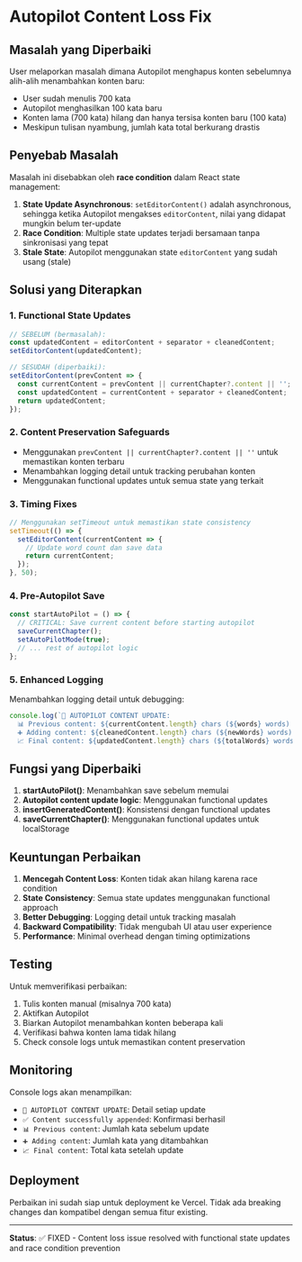 # Autopilot Content Loss Fix

## Masalah yang Diperbaiki

User melaporkan masalah dimana Autopilot menghapus konten sebelumnya alih-alih menambahkan konten baru:
- User sudah menulis 700 kata
- Autopilot menghasilkan 100 kata baru
- Konten lama (700 kata) hilang dan hanya tersisa konten baru (100 kata)
- Meskipun tulisan nyambung, jumlah kata total berkurang drastis

## Penyebab Masalah

Masalah ini disebabkan oleh **race condition** dalam React state management:

1. **State Update Asynchronous**: `setEditorContent()` adalah asynchronous, sehingga ketika Autopilot mengakses `editorContent`, nilai yang didapat mungkin belum ter-update
2. **Race Condition**: Multiple state updates terjadi bersamaan tanpa sinkronisasi yang tepat
3. **Stale State**: Autopilot menggunakan state `editorContent` yang sudah usang (stale)

## Solusi yang Diterapkan

### 1. Functional State Updates
```typescript
// SEBELUM (bermasalah):
const updatedContent = editorContent + separator + cleanedContent;
setEditorContent(updatedContent);

// SESUDAH (diperbaiki):
setEditorContent(prevContent => {
  const currentContent = prevContent || currentChapter?.content || '';
  const updatedContent = currentContent + separator + cleanedContent;
  return updatedContent;
});
```

### 2. Content Preservation Safeguards
- Menggunakan `prevContent || currentChapter?.content || ''` untuk memastikan konten terbaru
- Menambahkan logging detail untuk tracking perubahan konten
- Menggunakan functional updates untuk semua state yang terkait

### 3. Timing Fixes
```typescript
// Menggunakan setTimeout untuk memastikan state consistency
setTimeout(() => {
  setEditorContent(currentContent => {
    // Update word count dan save data
    return currentContent;
  });
}, 50);
```

### 4. Pre-Autopilot Save
```typescript
const startAutoPilot = () => {
  // CRITICAL: Save current content before starting autopilot
  saveCurrentChapter();
  setAutoPilotMode(true);
  // ... rest of autopilot logic
};
```

### 5. Enhanced Logging
Menambahkan logging detail untuk debugging:
```typescript
console.log(`🔄 AUTOPILOT CONTENT UPDATE:
  📊 Previous content: ${currentContent.length} chars (${words} words)
  ➕ Adding content: ${cleanedContent.length} chars (${newWords} words)
  📈 Final content: ${updatedContent.length} chars (${totalWords} words)`);
```

## Fungsi yang Diperbaiki

1. **startAutoPilot()**: Menambahkan save sebelum memulai
2. **Autopilot content update logic**: Menggunakan functional updates
3. **insertGeneratedContent()**: Konsistensi dengan functional updates
4. **saveCurrentChapter()**: Menggunakan functional updates untuk localStorage

## Keuntungan Perbaikan

1. **Mencegah Content Loss**: Konten tidak akan hilang karena race condition
2. **State Consistency**: Semua state updates menggunakan functional approach
3. **Better Debugging**: Logging detail untuk tracking masalah
4. **Backward Compatibility**: Tidak mengubah UI atau user experience
5. **Performance**: Minimal overhead dengan timing optimizations

## Testing

Untuk memverifikasi perbaikan:

1. Tulis konten manual (misalnya 700 kata)
2. Aktifkan Autopilot
3. Biarkan Autopilot menambahkan konten beberapa kali
4. Verifikasi bahwa konten lama tidak hilang
5. Check console logs untuk memastikan content preservation

## Monitoring

Console logs akan menampilkan:
- `🔄 AUTOPILOT CONTENT UPDATE`: Detail setiap update
- `✅ Content successfully appended`: Konfirmasi berhasil
- `📊 Previous content`: Jumlah kata sebelum update
- `➕ Adding content`: Jumlah kata yang ditambahkan
- `📈 Final content`: Total kata setelah update

## Deployment

Perbaikan ini sudah siap untuk deployment ke Vercel. Tidak ada breaking changes dan kompatibel dengan semua fitur existing.

---

**Status**: ✅ FIXED - Content loss issue resolved with functional state updates and race condition prevention